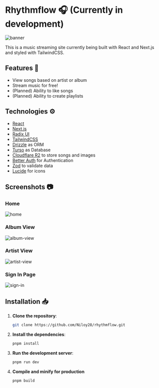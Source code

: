 # Rhythmflow 🎧 (Currently in development)
![banner](https://github.com/user-attachments/assets/e52129e4-cdc7-45ff-bd62-93567efde664)

This is a music streaming site currently being built with React and Next.js and styled with TailwindCSS.

## Features 🎉

- View songs based on artist or album
- Stream music for free!
- (Planned) Ability to like songs
- (Planned) Ability to create playlists

## Technologies ⚙️
- [React](https://react.dev/)
- [Next.js](https://nextjs.org/)
- [Radix UI](https://www.radix-ui.com/)
- [TailwindCSS](https://tailwindcss.com/)
- [Drizzle](https://orm.drizzle.team/) as ORM
- [Turso](https://turso.tech/) as Database
- [Cloudflare R2](https://www.cloudflare.com/developer-platform/products/r2/) to store songs and images
- [Better Auth](https://www.better-auth.com/) for Authentication
- [Zod](https://zod.dev/) to validate data
- [Lucide](https://lucide.dev/) for icons

## Screenshots 📷
### Home
![home](https://github.com/user-attachments/assets/18d5db47-e18f-4260-8e24-917e18bf673d)

### Album View
![album-view](https://github.com/user-attachments/assets/29041dc4-8cb9-4111-a819-c0734870a535)

### Artist View
![artist-view](https://github.com/user-attachments/assets/bec1bce3-5b50-42a7-a5b1-4ac486a08920)

### Sign In Page
![sign-in](https://github.com/user-attachments/assets/50a39308-762c-4286-bc2b-5f037b130767)

## Installation 📥

1. **Clone the repository**:

   ```bash
   git clone https://github.com/Niloy28/rhythmflow.git

   ```

2. **Install the dependencies**:

   ```bash
   pnpm install

   ```

3. **Run the development server**:

   ```bash
   pnpm run dev
   ```

4. **Compile and minify for production**
   ```bash
   pnpm build
   ```

